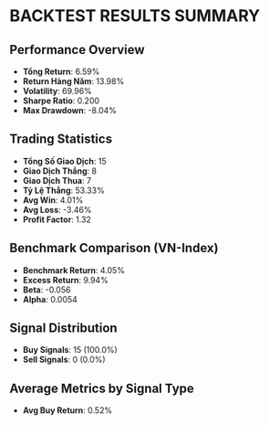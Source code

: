
# BACKTEST RESULTS SUMMARY

## Performance Overview
- **Tổng Return**: 6.59%
- **Return Hàng Năm**: 13.98%
- **Volatility**: 69.96%
- **Sharpe Ratio**: 0.200
- **Max Drawdown**: -8.04%

## Trading Statistics
- **Tổng Số Giao Dịch**: 15
- **Giao Dịch Thắng**: 8
- **Giao Dịch Thua**: 7
- **Tỷ Lệ Thắng**: 53.33%
- **Avg Win**: 4.01%
- **Avg Loss**: -3.46%
- **Profit Factor**: 1.32

## Benchmark Comparison (VN-Index)
- **Benchmark Return**: 4.05%
- **Excess Return**: 9.94%
- **Beta**: -0.056
- **Alpha**: 0.0054

## Signal Distribution

- **Buy Signals**: 15 (100.0%)
- **Sell Signals**: 0 (0.0%)

## Average Metrics by Signal Type
- **Avg Buy Return**: 0.52%
